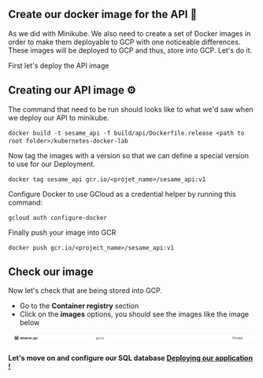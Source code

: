 ## Create our docker image for the API 🏮

As we did with Minikube. We also need to create a set of Docker images in order to make them deployable to GCP with one noticeable differences. These images will be deployed to GCP and thus, store into GCP. Let's do it.

First let's deploy the API image

## Creating our API image ⚙️

The command that need to be run should looks like to what we'd saw when we deploy our API to minikube.

```shell
docker build -t sesame_api -f build/api/Dockerfile.release <path to root folder>/kubernetes-docker-lab
```

Now tag the images with a version so that we can define a special version to use for our Deployment.

```shell
docker tag sesame_api gcr.io/<projet_name>/sesame_api:v1
```

Configure Docker to use GCloud as a credential helper by running this command:

```shell
gcloud auth configure-docker
```

Finally push your image into GCR

```shell
docker push gcr.io/<project_name>/sesame_api:v1
```

## Check our image

Now let's check that are being stored into GCP.
- Go to the **Container registry** section
- Click on the **images** options, you should see the images like the image below

<p align="center">
  <img src="../img/gcp-api-image.png" alt="drawing" width="500"/>
</p>

#### Let's move on and configure our SQL database [Deploying our application !](sql.md)
